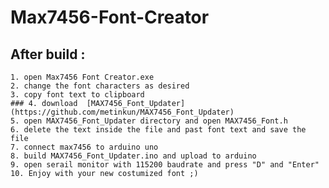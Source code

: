# Max7456-Font-Creator

## After build :
	1. open Max7456 Font Creator.exe 
	2. change the font characters as desired
	3. copy font text to clipboard 
	### 4. download  [MAX7456_Font_Updater](https://github.com/metinkun/MAX7456_Font_Updater)
	5. open MAX7456_Font_Updater directory and open MAX7456_Font.h
	6. delete the text inside the file and past font text and save the file
	7. connect max7456 to arduino uno 
	8. build MAX7456_Font_Updater.ino and upload to arduino 
	9. open serail monitor with 115200 baudrate and press "D" and "Enter" 
	10. Enjoy with your new costumized font ;)
